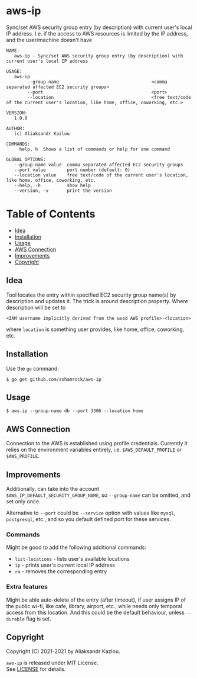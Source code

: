 # aws-ip

Sync/set AWS security group entry (by description) with current user's local IP address. I.e. if the access to AWS resources is limited by the IP address, and the user/machine doesn't have

```
NAME:
   aws-ip - Sync/set AWS security group entry (by description) with current user's local IP address

USAGE:
   aws-ip     
        --group-name                                   <comma separated affected EC2 security groups> 
        --port                                         <port>  
        --location                                     <free text/code of the current user's location, like home, office, coworking, etc.>

VERSION:
   1.0.0

AUTHOR:
   (c) Aliaksandr Kazlou

COMMANDS:
     help, h  Shows a list of commands or help for one command

GLOBAL OPTIONS:
   --group-name value  comma separated affected EC2 security groups
   --port value        port number (default: 0)
   --location value    free text/code of the current user's location, like home, office, coworking, etc.
   --help, -h          show help
   --version, -v       print the version

```

Table of Contents
=================

* [Idea](#idea)
* [Installation](#installation)
* [Usage](#usage)
* [AWS Connection](#aws-connection)
* [Improvements](#improvements)
* [Copyright](#copyright)

## Idea

Tool locates the entry within specified EC2 security group name(s) by description and updates it. The trick is around 
description property. Where description will be set to 

    <IAM username implicitly derived from the used AWS profile>-<location>

where `location` is something user provides, like home, office, coworking, etc.

## Installation

Use the `go` command:

    $ go get github.com/zshamrock/aws-ip

## Usage

    $ aws-ip --group-name db --port 3306 --location home

## AWS Connection

Connection to the AWS is established using profile credentials. Currently it relies on the environment variables entirely,
i.e. `$AWS_DEFAULT_PROFILE` or `$AWS_PROFILE`.

## Improvements

Additionally, can take into the account `$AWS_IP_DEFAULT_SECURITY_GROUP_NAME`, so `--group-name` can be omitted, and set only once.

Alternative to `--port` could be `--service` option with values like `mysql`, `postgresql`, etc., and so you default defined port for these services.

### Commands

Might be good to add the following additional commands:

- `list-locations` - lists user's available locations
- `ip` - prints user's current local IP address
- `rm` - removes the corresponding entry

### Extra features

Might be able auto-delete of the entry (after timeout), if user assigns IP of the public wi-fi, like cafe, library, airport, etc., while needs only temporal access from this location. And this could be the default behaviour, unless `--durable` flag is set.

## Copyright

Copyright (C) 2021-2021 by Aliaksandr Kazlou.

`aws-ip` is released under MIT License.                                                                                                                       
See [LICENSE](https://github.com/zshamrock/aws-ip/blob/master/LICENSE) for details.
